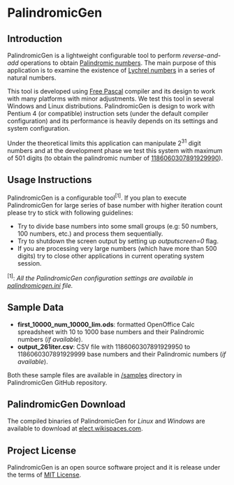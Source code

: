 PalindromicGen
==============

Introduction
------------

PalindromicGen is a lightweight configurable tool to perform <i>reverse-and-add</i> operations to obtain [Palindromic numbers](http://mathworld.wolfram.com/PalindromicNumber.html). The main purpose of this application is to examine the existence of [Lychrel numbers](http://mathworld.wolfram.com/196-Algorithm.html) in a series of natural numbers.

This tool is developed using [Free Pascal](http://www.freepascal.org) compiler and its design to work with many platforms with minor adjustments. We test this tool in several Windows and Linux distributions. PalindromicGen is design to work with Pentium 4 (or compatible) instruction sets (under the default compiler configuration) and its performance is heavily depends on its settings and system configuration.

Under the theoretical limits this application can manipulate 2<sup>31</sup> digit numbers and at the development phase we test this system with maximum of 501 digits (to obtain the palindromic number of [1186060307891929990](http://www.jasondoucette.com/pal/1186060307891929990)).

Usage Instructions
------------------

PalindromicGen is a configurable tool<sup>[1]</sup>. If you plan to execute PalindromicGen for large series of base number with higher iteration count please try to stick with following guidelines:
- Try to divide base numbers into some small groups (e.g: 50 numbers, 100 numbers, etc.) and process them sequentially. 
- Try to shutdown the screen output by setting up <i>outputscreen=0</i> flag.
- If you are processing very large numbers (which have more than 500 digits) try to close other applications in current operating system session.

<sup>[1]</sup>: <i>All the PalindromicGen configuration settings are available in [palindromicgen.ini](https://github.com/dilshan/PalindromicGen/blob/master/palindromicgen.ini) file.</i>

Sample Data
-----------

- <b>first_10000_num_10000_lim.ods</b>: formatted OpenOffice Calc spreadsheet with 10 to 1000 base numbers and their Palindromic numbers (<i>if available</i>).
- <b>output_261iter.csv</b>: CSV file with 1186060307891929950 to 1186060307891929999 base numbers and their Palindromic numbers (<i>if available</i>).

Both these sample files are available in [/samples](https://github.com/dilshan/PalindromicGen/tree/master/samples) directory in PalindromicGen GitHub repository.

PalindromicGen Download
-----------------------

The compiled binaries of PalindromicGen for <i>Linux</i> and <i>Windows</i> are available to download at [elect.wikispaces.com](http://elect.wikispaces.com/Downloads). 

Project License
---------------

PalindromicGen is an open source software project and it is release under the terms of [MIT License](http://opensource.org/licenses/MIT).

